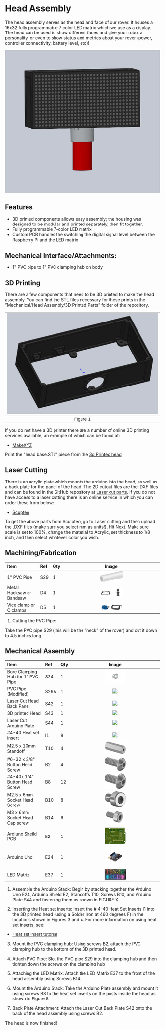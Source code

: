 # Head Assembly
The head assembly serves as the head and face of our rover. It houses a 16x32 fully programmable 7 color LED matrix which we use as a display. The head can be used to show different faces and give your robot a personality, or even to show status and metrics about your rover (power, controller connectivity, battery level, etc)!

![Head picture](Pictures/finala.PNG)

## Features
  * 3D printed components allows easy assembly; the housing was designed to be modular and printed separately, then fit together.
  * Fully programmable 7-color LED matrix
  * Custom PCB handles the switching the digital signal level between the Raspberry Pi and the LED matrix

## Mechanical Interface/Attachments:
  * 1" PVC pipe to 1" PVC clamping hub on body

## 3D Printing
There are a few components that need to be 3D printed to make the head assembly. You can find the STL files necessary for these prints in the ”Mechanical/Head Assembly/3D Printed Parts” folder of the repository.

  | <img src="Pictures/S43.PNG" width="100%"> |
  | :--: |
  | Figure 1 |

If you do not have a 3D printer there are a number of online 3D printing services available, an example of which can be found at:
 - [MakeXYZ](https://www.makexyz.com/)

Print the "head base.STL" piece from the [3d Printed head](https://github.com/nasa-jpl/open-source-rover/blob/master/Mechanical/Head%20Assembly/3D%20Printed%20Parts/head%20base.STL)

## Laser Cutting

There is an acrylic plate which mounts the arduino into the head, as well as a back plate for the panel of the head. The 2D cutout files are the .DXF files and can be found in the GitHub repository at [Laser cut parts](https://github.com/nasa-jpl/open-source-rover/tree/master/Mechanical/Head%20Assembly/Laser%20Cut%20Files). If you do not have access to a laser cutting there is an online service in which you can order these from below:

  - [Scupteo](https://sculpteo.com)

To get the above parts from Sculpteo, go to Laser cutting and then upload the .DXF files (make sure you select mm as units!). Hit Next. Make sure scale is set to 100%, change the material to Acrylic, set thickness to 1/8 inch, and then select whatever color you wish.

## Machining/Fabrication
  | Item | Ref | Qty | Image |
  | :--- | :-- | :-- | :---: |
  | 1" PVC Pipe | S29 | 1 | <img src="/images/components/Structural/S29.png" width="25%">|
  | Metal Hacksaw or Bandsaw | D4 | 1  |  <img src="/images/components/Tools/D4.png" width="25%"> |
  | Vice clamp or C clamps | D5 | 1 |  <img src="/images/components/Tools/D5.png" width="25%">|

1. Cutting the PVC Pipe:

  Take the PVC pipe S29 (this will be the ”neck” of the rover) and cut it down to 4.5 inches long.


## Mechanical Assembly

  | Item | Ref | Qty | Image |
  | :--- | :-- | :-- | :---: |
  | Bore Clamping Hub for 1" PVC Pipe | S24 | 1 | <img src="/images/components/Structural/S24.jpg" width="25%">|
  | PVC Pipe (Modified) | S29A | 1 | <img src="/images/components/Structural/S29A.jpg" width="25%">|
  | Laser Cut Head Back Panel | S42 | 1 | <img src="/images/components/Structural/S42.jpg" width="25%">|
  | 3D printed Head | S43 | 1 | <img src="/images/components/Structural/S43.jpg" width="25%">|
  | Laser Cut Arduino Plate | S44 | 1 | <img src="/images/components/Structural/S44.jpg" width="25%">|
  | #4-40 Heat set insert | I1 | 8 | <img src="/images/components/Inserts/I1.jpg" width="25%">|
  | M2.5 x 10mm Standoff| T10 | 4 | <img src="/images/components/Standoffs/T10.png" width="25%">|
  | #6-32 x 3/8" Button Head Screw | B2 | 4 | <img src="/images/components/Screws/B2.png" width="25%">|
  | #4-40x 1/4" Button Head Screw| B8 | 12 | <img src="/images/components/Screws/B8.png" width="25%">|
  | M2.5 x 6mm Socket Head Screw | B10 | 8| <img src="/images/components/Screws/B10.png" width="25%">|
  | M3 x 6mm Socket Head Cap screw| B14 | 6 | <img src="/images/components/Screws/B14.png" width="25%"> |
  | Ardiuno Sheild PCB | E2 | 1 | <img src="/images/components/Electronics/E2.png" width="25%"> |
  | Arduino Uno| E24 | 1 | <img src="/images/components/Electronics/E24.png" width="25%"> |
  | LED Matrix | E37 | 1  |  <img src="/images/components/Electronics/E37.png" width="25%"> |


1. Assemble the Arduino Stack: Begin by stacking together the Arduino Uno E24, Arduino Shield E2, Standoffs T10, Screws B10, and Arduino Plate S44 and fastening them as shown in  FIGURE X


2. Inserting the Heat set inserts: Insert the # 4-40 Heat Set Inserts I1 into the 3D printed head (using a Solder Iron at 460 degrees F) in the locations shown in Figures 3 and 4. For more information on using heat set inserts, see:
  - [Heat set insert tutorial](https://www.lulzbot.com/learn/tutorials/heat-set-inserts-tips-and-tricks)

3. Mount the PVC clamping hub: Using screws B2, attach the PVC clamping hub to the bottom of the 3D printed head.

4. Attach PVC Pipe: Slot the PVC pipe S29 into the clamping hub and then tighten down the screws on the clamping hub

5. Attaching the LED Matrix: Attach the LED Matrix E37 to the front of the head assembly using Screws B14.

6. Mount the Arduino Stack: Take the Arduino Plate assembly and mount it using screws B8 to the heat set inserts on the posts inside the head as shown in Figure 8

7. Back Plate Attachment: Attach the Laser Cut Back Plate S42 onto the back of the head assembly using screws B2.

The head is now finished!
